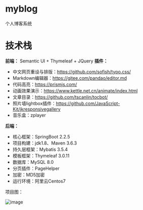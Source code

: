 # myblog
个人博客系统




# 技术栈
**前端：**
Semantic UI + Thymeleaf + JQuery
**插件：**
- 中文网页重设与排版：https://github.com/sofish/typo.css/
- Markdown编辑器：https://gitee.com/pandao/editor.md
- 代码高亮：https://prismjs.com/
- 动画效果演示：https://www.kettle.net.cn/animate/index.html
- 文章目录：https://github.com/tscanlin/tocbot/
- 照片墙lightbox插件：https://github.com/JavaScript-Kit/jkresponsivegallery
- 音乐盒：zplayer

**后端：**
- 核心框架：SpringBoot 2.2.5
- 项目构建：jdk1.8、Maven 3.6.3
- 持久层框架：Mybatis 3.5.4
- 模板框架：Thymeleaf 3.0.11
- 数据库：MySQL 8.0
- 分页插件：PageHelper
- 加密：MD5加密
- 运行环境：阿里云Centos7  
      

项目图：

![image](C:\Users\Administrator\Desktop\Picture\project\chengblog\QQ截图20210827111319.png)
















